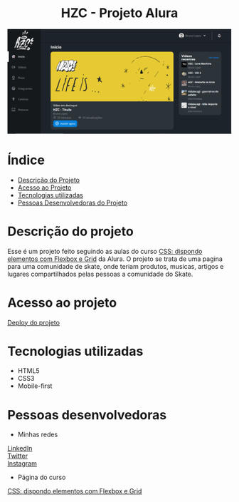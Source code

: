 <h1 align="center"> HZC - Projeto Alura</h1>

![Página inicia do projeto HZC](assets/img/capa%20git.png)

# Índice 

* [Descrição do Projeto](#descrição-do-projeto)
* [Acesso ao Projeto](#acesso-ao-projeto)
* [Tecnologias utilizadas](#tecnologias-utilizadas)
* [Pessoas Desenvolvedoras do Projeto](#pessoas-desenvolvedoras)

# Descrição do projeto 

Esse é um projeto feito seguindo as aulas do curso [CSS: dispondo elementos com Flexbox e Grid](https://cursos.alura.com.br/course/css-dispondo-elementos-flexbox-grid) da Alura. O projeto se trata de uma pagina para uma comunidade de skate, onde teriam produtos, musicas, artigos e lugares compartilhados pelas pessoas a comunidade do Skate.

# Acesso ao projeto 

[Deploy do projeto](https://mario-hzc-projeto.netlify.app/)


# Tecnologias utilizadas

 * HTML5
 * CSS3
 * Mobile-first

# Pessoas desenvolvedoras 

 * Minhas redes 

 [LinkedIn](https://www.linkedin.com/in/marioanthony/)<br>
 [Twitter](https://twitter.com/AnthonycomY)<br>
 [Instagram](https://www.instagram.com/mario_apr/)<br>

 * Página do curso 

 [CSS: dispondo elementos com Flexbox e Grid](https://cursos.alura.com.br/course/css-dispondo-elementos-flexbox-grid)